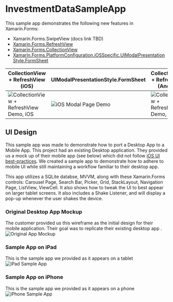 # InvestmentDataSampleApp

This sample app demonstrates the following new features in Xamarin.Forms:
- Xamarin.Forms.SwipeView (docs link TBD)
- [Xamarin.Forms.RefreshView](https://docs.microsoft.com/xamarin/xamarin-forms/user-interface/refreshview?WT.mc_id=social-github-bramin)
- [Xamarin.Forms.CollectionView](https://docs.microsoft.com/xamarin/xamarin-forms/user-interface/collectionview?WT.mc_id=social-github-bramin)
- [Xamarin.Forms.PlatformConfiguration.iOSSpecific.UIModalPresentationStyle.FormSheet](https://docs.microsoft.com/xamarin/xamarin-forms/platform/ios/page-presentation-style?WT.mc_id=social-github-bramin)

| CollectionView + RefreshView (iOS) | UIModalPresentationStyle.FormSheet | CollectionView + RefreshView (Android) |
| ---------------------------------- | -------------------------------------- | ---------------------------------- |
| ![CollectionView + RefreshView Demo, iOS](https://user-images.githubusercontent.com/13558917/67148064-d3b98600-f24f-11e9-819f-c2736044c961.gif) | ![iOS Modal Page Demo](https://user-images.githubusercontent.com/13558917/67147948-a7e9d080-f24e-11e9-9e8d-c3c23fc3413c.gif) | ![CollectionView + RefreshView Demo, Android](https://user-images.githubusercontent.com/13558917/67148119-78d45e80-f250-11e9-8493-84583a19e809.gif) |

## UI Design

This sample app was made to demonstrate how to port a Desktop App to a Mobile App. This project had an existing Desktop application. They provided us a mock up of their mobile app (see below) which did not follow [iOS UI best-practices](https://developer.apple.com/library/ios/documentation/UserExperience/Conceptual/MobileHIG/). We created a sample app to demonstrate how to adhere to mobile UI while still maintaining a workflow familiar to their desktop app.

This app utilizes a SQLite databse, MVVM, along with these Xamarin.Forms controls: Carousel Page, Search Bar, Picker, Grid, StackLayout, Navigation Page, ListView, ViewCell. It also shows how to tweak the UI to best appear on larger tablet screens. It also includes a Shake Listener, and will display a pop-up whenever the user shakes the device.

### Original Desktop App Mockup
The customer provided us this wireframe as the initial design for their mobile application. Their goal was to replicate their existing desktop app .
![Original App Mockup](https://user-images.githubusercontent.com/13558917/57715612-02418e00-762c-11e9-9c45-d32c88c3aa56.png)

### Sample App on iPad
This is the sample app we provided as it appears on a tablet
![iPad Sample App](https://user-images.githubusercontent.com/13558917/57715610-01a8f780-762c-11e9-8640-d1fc6872a024.gif)

### Sample App on iPhone
This is the sample app we provided as it appears on a phone
![iPhone Sample App](https://user-images.githubusercontent.com/13558917/57715611-02418e00-762c-11e9-93cc-194aaa140ffc.gif)
